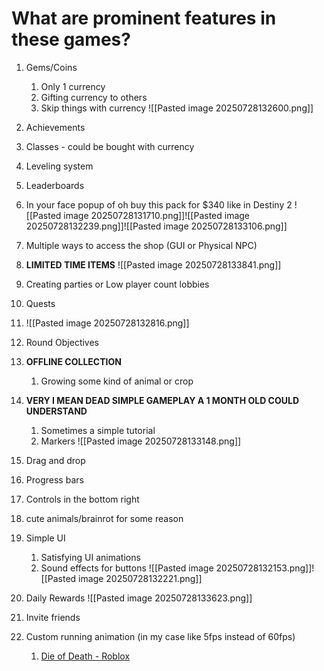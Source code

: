 # What are prominent features in these games?
1. Gems/Coins
	1. Only 1 currency
	2. Gifting currency to others
	3. Skip things with currency
	   ![[Pasted image 20250728132600.png]]
2. Achievements 
3. Classes - could be bought with currency
4. Leveling system

5. Leaderboards
6. In your face popup of oh buy this pack for $340 like in Destiny 2
	   ![[Pasted image 20250728131710.png]]![[Pasted image 20250728132239.png]]![[Pasted image 20250728133106.png]]
7. Multiple ways to access the shop (GUI or Physical NPC)
8. **LIMITED TIME ITEMS**
	   ![[Pasted image 20250728133841.png]]
9. Creating parties or Low player count lobbies
10. Quests
11. ![[Pasted image 20250728132816.png]]
12. Round Objectives
13. **OFFLINE COLLECTION**
	1. Growing some kind of animal or crop
14. **VERY I MEAN DEAD SIMPLE GAMEPLAY A 1 MONTH OLD COULD UNDERSTAND**
	1. Sometimes a simple tutorial
	2. Markers ![[Pasted image 20250728133148.png]]
15. Drag and drop
16. Progress bars
17. Controls in the bottom right
18. cute animals/brainrot for some reason
19. Simple UI
	1. Satisfying UI animations
	2. Sound effects for buttons
	    ![[Pasted image 20250728132153.png]]![[Pasted image 20250728132221.png]]
20. Daily Rewards
    ![[Pasted image 20250728133623.png]]
21. Invite friends
22. Custom running animation (in my case like 5fps instead of 60fps)
	1. [Die of Death - Roblox](https://www.roblox.com/games/71895508397153/Die-of-Death)